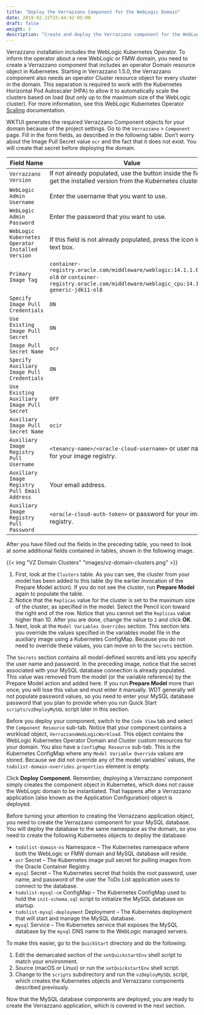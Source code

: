 ```yaml
---
title: "Deploy the Verrazzano Component for the WebLogic Domain"
date: 2019-02-22T15:44:42-05:00
draft: false
weight: 3
description: "Create and deploy the Verrazzano component for the WebLogic domain."
---
```


Verrazzano installation includes the WebLogic Kubernetes Operator.  To inform the operator about a new WebLogic or FMW domain, you need to create a Verrazzano component that includes an operator Domain resource object in Kubernetes.  Starting in Verrazzano 1.5.0, the Verrazzano component also needs an operator Cluster resource object for every cluster in the domain.  This separation is required to work with the Kubernetes Horizontal Pod Autoscaler (HPA) to allow it to automatically scale the clusters based on load (but only up to the maximum size of the WebLogic cluster). For more information, see this WebLogic Kubernetes Operator [Scaling](https://oracle.github.io/weblogic-kubernetes-operator/managing-domains/domain-lifecycle/scaling/) documentation.

WKTUI generates the required Verrazzano Component objects for your domain because of the project settings.  Go to the `Verrazzano` > `Component` page.  Fill in the form fields, as described in the following table.  Don’t worry about the Image Pull Secret value `ocr` and the fact that it does not exist.  You will create that secret before deploying the domain.

| Field Name | Value |
| --- | --- |
| `Verrazzano Version` |  If not already populated, use the button inside the field to get the installed version from the Kubernetes cluster. |
| `WebLogic Admin Username` |  Enter the username that you want to use. |
| `WebLogic Admin Password` |  Enter the password that you want to use. |
| `WebLogic Kubernetes Operator Installed Version` |  If this field is not already populated, press the icon in the text box. |
| `Primary Image Tag` | `container-registry.oracle.com/middleware/weblogic:14.1.1.0-11-ol8` or `container-registry.oracle.com/middleware/weblogic_cpu:14.1.1.0-generic-jdk11-ol8` |
| `Specify Image Pull Credentials` | `ON` |
| `Use Existing Image Pull Secret` |  `ON` |
| `Image Pull Secret Name` | `ocr` |
| `Specify Auxiliary Image Pull Credentials` | `ON` |
| `Use Existing Auxiliary Image Pull Secret` | `OFF` |
| `Auxiliary Image Pull Secret Name` | `ocir` |
| `Auxiliary Image Registry Pull Username` | `<tenancy-name>/<oracle-cloud-username>` or user name for your image registry. |
| `Auxiliary Image Registry Pull Email Address` | Your email address. |
| `Auxiliary Image Registry Pull Password` | `<oracle-cloud-auth-token>` or password for your image registry. |

After you have filled out the fields in the preceding table, you need to look at some additional fields contained in tables, shown in the following image.  

{{< img "VZ Domain Clusters" "images/vz-domain-clusters.png" >}}

1. First, look at the `Clusters` table.  As you can see, the cluster from your model has been added to this table (by the earlier invocation of the Prepare Model action).  If you do not see the cluster, run **Prepare Model** again to populate the table.  
2. Notice that the `Replicas` value for the cluster is set to the maximum size of the cluster, as specified in the model.  Select the Pencil icon toward the right end of the row.  Notice that you cannot set the `Replicas` value higher than 10.  After you are done, change the value to `2` and click **OK**.
3. Next, look at the `Model Variables Overrides` section.  This section lets you override the values specified in the variables model file in the auxiliary image using a Kubernetes ConfigMap.  Because you do not need to override these values, you can move on to the `Secrets` section.

The `Secrets` section contains all model-defined secrets and lets you specify the user name and password.  In the preceding image,
notice that the secret associated with your MySQL database connection is already populated.  This value was removed from the model
(or the variable reference) by the Prepare Model action and added here.  If you run **Prepare Model** more than once, you will lose
this value and must enter it manually.  WDT generally will not populate password values, so you need to enter your MySQL database
password that you plan to provide when you run Quick Start `scripts/vzDeployMySQL` script later in this section.

Before you deploy your component, switch to the `Code View` tab and select the `Component Resource` sub-tab.  Notice that
your component contains a workload object, `VerrazzanoWebLogicWorkload`.  This object contains the WebLogic Kubernetes
Operator Domain and Cluster custom resources for your domain.  You also have a `ConfigMap Resource` sub-tab.  This is the
Kubernetes ConfigMap where any `Model Variable Override` values are stored.  Because we did not override any of the model
variables’ values, the `todolist-domain-overrides.properties` element is empty.

Click **Deploy Component**.  Remember, deploying a Verrazzano component simply creates the component object in Kubernetes, which does not cause the WebLogic domain to be instantiated.  That happens after a Verrazzano application (also known as the Application Configuration) object is deployed.  

Before turning your attention to creating the Verrazzano application object, you need to create the Verrazzano component for your MySQL database.  You will deploy the database to the same namespace as the domain, so you need to create the following Kubernetes objects to deploy the database:

- `todolist-domain-ns` Namespace – The Kubernetes namespace where both the WebLogic or FMW domain and MySQL database will reside.
- `ocr` Secret – The Kubernetes image pull secret for pulling images from the Oracle Container Registry.
- `mysql` Secret – The Kubernetes secret that holds the root password, user name, and password of the user the ToDo List
   application uses to connect to the database.
- `todolist-mysql-cm` ConfigMap – The Kubernetes ConfigMap used to hold the `init-schema.sql` script to initialize the MySQL database on startup.
- `todolist-mysql-deployment` Deployment – The Kubernetes deployment that will start and manage the MySQL database.
- `mysql` Service – The Kubernetes service that exposes the MySQL database by the `mysql` DNS name to the WebLogic managed servers.

To make this easier, go to the `QuickStart` directory and do the following:
1.	Edit the demarcated section of the `setQuickstartEnv` shell script to match your environment.
2.	Source (macOS or Linux) or run the `setQuickstartEnv` shell script.
3.	Change to the `scripts` subdirectory and run the `vzDeployMySQL` script, which creates the Kubernetes objects and Verrazzano components described previously.

Now that the MySQL database components are deployed, you are ready to create the Verrazzano application, which is covered in the next section.

